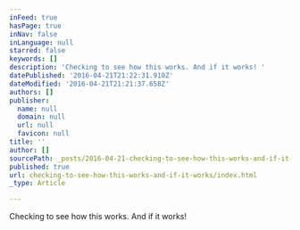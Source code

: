 ```yaml
---
inFeed: true
hasPage: true
inNav: false
inLanguage: null
starred: false
keywords: []
description: 'Checking to see how this works. And if it works! '
datePublished: '2016-04-21T21:22:31.910Z'
dateModified: '2016-04-21T21:21:37.658Z'
authors: []
publisher:
  name: null
  domain: null
  url: null
  favicon: null
title: ''
author: []
sourcePath: _posts/2016-04-21-checking-to-see-how-this-works-and-if-it-works.md
published: true
url: checking-to-see-how-this-works-and-if-it-works/index.html
_type: Article

---
```

Checking to see how this works. And if it works!